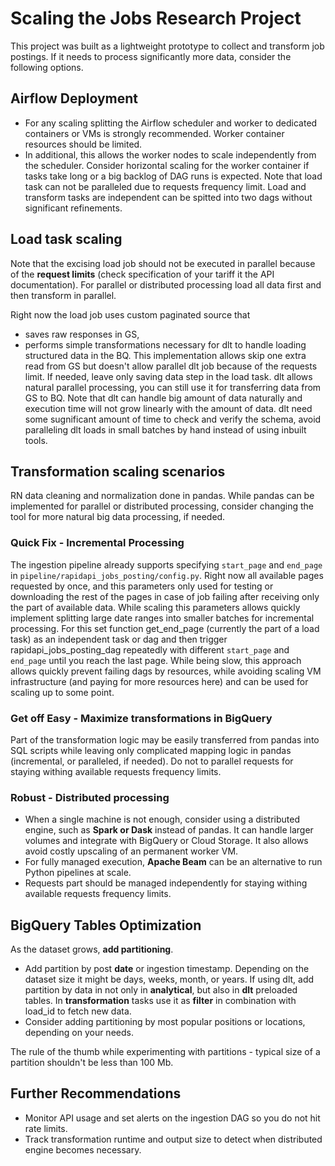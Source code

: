 # Scaling the Jobs Research Project

This project was built as a lightweight prototype to collect and transform job postings. If it needs to process significantly more data, consider the following options.


## Airflow Deployment

* For any scaling splitting the Airflow scheduler and worker to dedicated containers or VMs is strongly recommended. Worker container resources should be limited.
* In additional, this allows the worker nodes to scale independently from the scheduler. Consider horizontal scaling for the worker container if tasks take long or a big backlog of DAG runs is expected. Note that load task can not be paralleled due to requests frequency limit. Load and transform tasks are independent can be spitted into two dags without significant refinements.


## Load task scaling

Note that the excising load job should not be executed in parallel because of the **request limits** (check specification of your tariff it the API documentation). For parallel or distributed processing load all data first and then transform in parallel.

Right now the load job uses custom paginated source that 
* saves raw responses in GS,
* performs simple transformations necessary for dlt to handle loading structured data in the BQ.
This implementation allows skip one extra read from GS but doesn't allow parallel dlt job because of the requests limit. If needed, leave only saving data step in the load task. dlt allows natural parallel processing, you can still use it for transferring data from GS to BQ. Note that dlt can handle big amount of data naturally and execution time will not grow linearly with the amount of data. dlt need some sugnificant amount of time to check and verify the schema, avoid paralleling dlt loads in small batches by hand instead of using inbuilt tools.


## Transformation scaling scenarios

RN data cleaning and normalization done in pandas. While pandas can be implemented for parallel or distributed processing, consider changing the tool for more natural big data processing, if needed.

### Quick Fix - Incremental Processing

The ingestion pipeline already supports specifying `start_page` and `end_page` in `pipeline/rapidapi_jobs_posting/config.py`. Right now all available pages requested by once, and this parameters only used for testing or downloading the rest of the pages in case of job failing after receiving only the part of available data. While scaling this parameters allows quickly implement splitting large date ranges into smaller batches for incremental processing. For this set function get_end_page (currently the part of a load task) as an independent task or dag and then trigger rapidapi_jobs_posting_dag repeatedly with different `start_page` and `end_page` until you reach the last page.
While being slow, this approach allows quickly prevent failing dags by resources, while avoiding scaling VM infrastructure (and paying for more resources here) and can be used for scaling up to some point.


### Get off Easy - Maximize transformations in BigQuery 

Part of the transformation logic may be easily transferred from pandas into SQL scripts while leaving only complicated mapping logic in pandas (incremental, or paralleled, if needed). Do not to parallel requests for staying withing available requests frequency limits.


### Robust - Distributed processing

* When a single machine is not enough, consider using a distributed engine, such as **Spark or Dask** instead of pandas. It can handle larger volumes and integrate with BigQuery or Cloud Storage. It also allows avoid costly upscaling of an permanent worker VM.
* For fully managed execution, **Apache Beam** can be an alternative to run Python pipelines at scale. 
* Requests part should be managed independently for staying withing available requests frequency limits.


## BigQuery Tables Optimization

As the dataset grows, **add partitioning**.
* Add partition by post **date** or ingestion timestamp. Depending on the dataset size it might be days, weeks, month, or years. If using dlt, add partition by data in not only in **analytical**, but also in **dlt** preloaded tables. In **transformation** tasks  use it as **filter** in combination with load_id to fetch new data.
* Consider adding partitioning by most popular positions or locations, depending on your needs.

The rule of the thumb while experimenting with partitions - typical size of a partition shouldn't be less than 100 Mb.


## Further Recommendations

* Monitor API usage and set alerts on the ingestion DAG so you do not hit rate limits.
* Track transformation runtime and output size to detect when distributed engine becomes necessary.